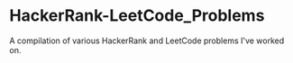 # HackerRank-LeetCode_Problems
A compilation of various HackerRank and LeetCode problems I've worked on.
